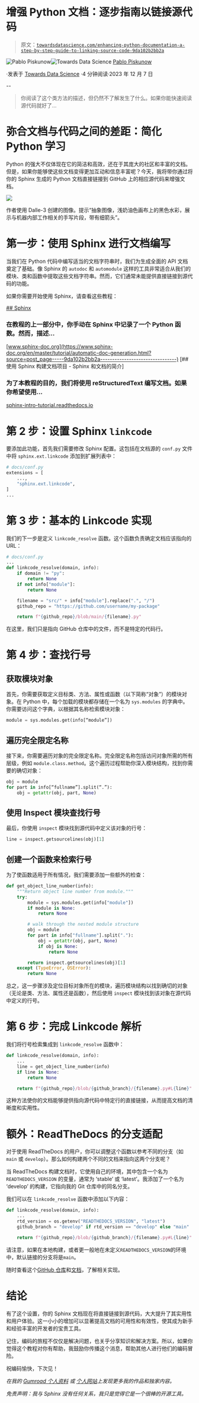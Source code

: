 # 增强 Python 文档：逐步指南以链接源代码

> 原文：[`towardsdatascience.com/enhancing-python-documentation-a-step-by-step-guide-to-linking-source-code-9da102b2bb2a`](https://towardsdatascience.com/enhancing-python-documentation-a-step-by-step-guide-to-linking-source-code-9da102b2bb2a)

![Pablo Piskunow](https://piskunow.medium.com/?source=post_page-----9da102b2bb2a--------------------------------)![Towards Data Science](https://towardsdatascience.com/?source=post_page-----9da102b2bb2a--------------------------------) [Pablo Piskunow](https://piskunow.medium.com/?source=post_page-----9da102b2bb2a--------------------------------)

·发表于 [Towards Data Science](https://towardsdatascience.com/?source=post_page-----9da102b2bb2a--------------------------------) ·4 分钟阅读·2023 年 12 月 7 日

--

> 你阅读了这个类方法的描述，但仍然不了解发生了什么。如果你能快速阅读源代码就好了…

# 弥合文档与代码之间的差距：简化 Python 学习

Python 的强大不仅体现在它的简洁和高效，还在于其庞大的社区和丰富的文档。但是，如果你能够使这些文档变得更加互动和信息丰富呢？今天，我将带你通过将你的 Sphinx 生成的 Python 文档直接链接到 GitHub 上的相应源代码来增强文档。

![](img/f1ac9810e77866bfc357b8a03fa99355.png)

作者使用 Dalle-3 创建的图像。提示“抽象图像，浅奶油色画布上的黑色水彩，展示与机器内部工作相关的手写片段，带有细箭头”。

# 第一步：使用 Sphinx 进行文档编写

当我们在 Python 代码中编写适当的文档字符串时，我们为生成全面的 API 文档奠定了基础。像 Sphinx 的 `autodoc` 和 `automodule` 这样的工具非常适合从我们的模块、类和函数中提取这些文档字符串。然而，它们通常未能提供直接链接到源代码的功能。

如果你需要开始使用 Sphinx，请查看这些教程：

[## Sphinx](https://www.sphinx-doc.org/en/master/tutorial/automatic-doc-generation.html?source=post_page-----9da102b2bb2a--------------------------------) 

### 在教程的上一部分中，你手动在 Sphinx 中记录了一个 Python 函数。然而，描述…

[www.sphinx-doc.org](https://www.sphinx-doc.org/en/master/tutorial/automatic-doc-generation.html?source=post_page-----9da102b2bb2a--------------------------------)  [## 使用 Sphinx 构建文档项目 - Sphinx 和文档的简介]

### 为了本教程的目的，我们将使用 reStructuredText 编写文档。如果你希望使用…

[sphinx-intro-tutorial.readthedocs.io](https://sphinx-intro-tutorial.readthedocs.io/en/latest/sphinx_first_steps.html?source=post_page-----9da102b2bb2a--------------------------------)

# 第 2 步：设置 Sphinx `linkcode`

要添加此功能，首先我们需要修改 Sphinx 配置。这包括在文档源的 `conf.py` 文件中将 `sphinx.ext.linkcode` 添加到扩展列表中：

```py
# docs/conf.py
extensions = [
    ...,
    "sphinx.ext.linkcode",
]
...
```

# 第 3 步：基本的 Linkcode 实现

我们的下一步是定义 `linkcode_resolve` 函数。这个函数负责确定文档应该指向的 URL：

```py
# docs/conf.py
...
def linkcode_resolve(domain, info):
    if domain != "py":
        return None
    if not info["module"]:
        return None

    filename = "src/" + info["module"].replace(".", "/")
    github_repo = "https://github.com/username/my-package"

    return f"{github_repo}/blob/main/{filename}.py"
```

在这里，我们只是指向 GitHub 仓库中的文件，而不是特定的代码行。

# 第 4 步：查找行号

## 获取模块对象

首先，你需要获取定义目标类、方法、属性或函数（以下简称“对象”）的模块对象。在 Python 中，每个加载的模块都存储在一个名为 `sys.modules` 的字典中。你需要访问这个字典，以根据其名称检索模块对象：

```py
module = sys.modules.get(info[“module”])
```

## 遍历完全限定名称

接下来，你需要遍历对象的完全限定名称。完全限定名称包括访问对象所需的所有层级，例如 `module.class.method`。这个遍历过程帮助你深入模块结构，找到你需要的确切对象：

```py
obj = module
for part in info[“fullname”].split(“.”):
    obj = getattr(obj, part, None)
```

## 使用 Inspect 模块查找行号

最后，你使用 `inspect` 模块找到源代码中定义该对象的行号：

```py
line = inspect.getsourcelines(obj)[1]
```

## **创建一个函数来检索行号**

为了使函数适用于所有情况，我们需要添加一些额外的检查：

```py
def get_object_line_number(info):
    """Return object line number from module."""
    try:
        module = sys.modules.get(info["module"])
        if module is None:
            return None

        # walk through the nested module structure
        obj = module
        for part in info["fullname"].split("."):
            obj = getattr(obj, part, None)
            if obj is None:
                return None

        return inspect.getsourcelines(obj)[1]
    except (TypeError, OSError):
        return None
```

总之，这一步骤涉及定位目标对象所在的模块，遍历模块结构以找到确切的对象（无论是类、方法、属性还是函数），然后使用 `inspect` 模块找到该对象在源代码中定义的行号。

# 第 6 步：完成 Linkcode 解析

我们将行号检索集成到 `linkcode_resolve` 函数中：

```py
def linkcode_resolve(domain, info):
    ...
    line = get_object_line_number(info)
    if line is None:
        return None

    return f"{github_repo}/blob/{github_branch}/{filename}.py#L{line}"
```

这种方法使你的文档能够提供指向源代码中特定行的直接链接，从而提高文档的清晰度和实用性。

# 额外：ReadTheDocs 的分支适配

对于使用 ReadTheDocs 的用户，你可以调整这个函数以参考不同的分支（如 `main` 或 `develop`）。那么如何构建两个不同的文档来指向这两个分支呢？

当 ReadTheDocs 构建文档时，它使用自己的环境，其中包含一个名为 `READTHEDOCS_VERSION` 的变量，通常为 ‘stable’ 或 ‘latest’。我添加了一个名为 ‘develop’ 的构建，它指向我的 Git 仓库中的同名分支。

我们可以在 `linkcode_resolve` 函数中添加以下内容：

```py
def linkcode_resolve(domain, info):
    ...
    rtd_version = os.getenv("READTHEDOCS_VERSION", "latest")
    github_branch = "develop" if rtd_version == "develop" else "main"

    return f"{github_repo}/blob/{github_branch}/{filename}.py#L{line}"
```

请注意，如果在本地构建，或者更一般地在未定义`READTHEDOCS_VERSION`的环境中，默认链接的分支将是`main`。

随时查看这个[GitHub 仓库](https://github.com/piskunow/kpm-tools/blob/b2223ad4fb24c2f995f22f5afab0ebc1cc554abf/docs/conf.py#L68)和[文档](https://kpm-tools.readthedocs.io/en/latest/api.html)，了解相关实现。

# 结论

有了这个设置，你的 Sphinx 文档现在将直接链接到源代码，大大提升了其实用性和用户体验。这一小小的增加可以显著提高文档的可用性和有效性，使其成为新手和经验丰富的开发者的宝贵工具。

记住，编码的旅程不仅仅是解决问题，也关乎分享知识和解决方案。所以，如果你觉得这个教程对你有帮助，我鼓励你传播这个消息，帮助其他人进行他们的编码冒险。

祝编码愉快，下次见！

*在我的* [*Gumroad 个人资料*](https://dataguy.gumroad.com/) *或* [*个人网站*](https://piskunow.com/)*上发现更多我的作品和独家内容。*

*免责声明：我与 Sphinx 没有任何关系，我只是觉得它是一个很棒的开源工具。*
